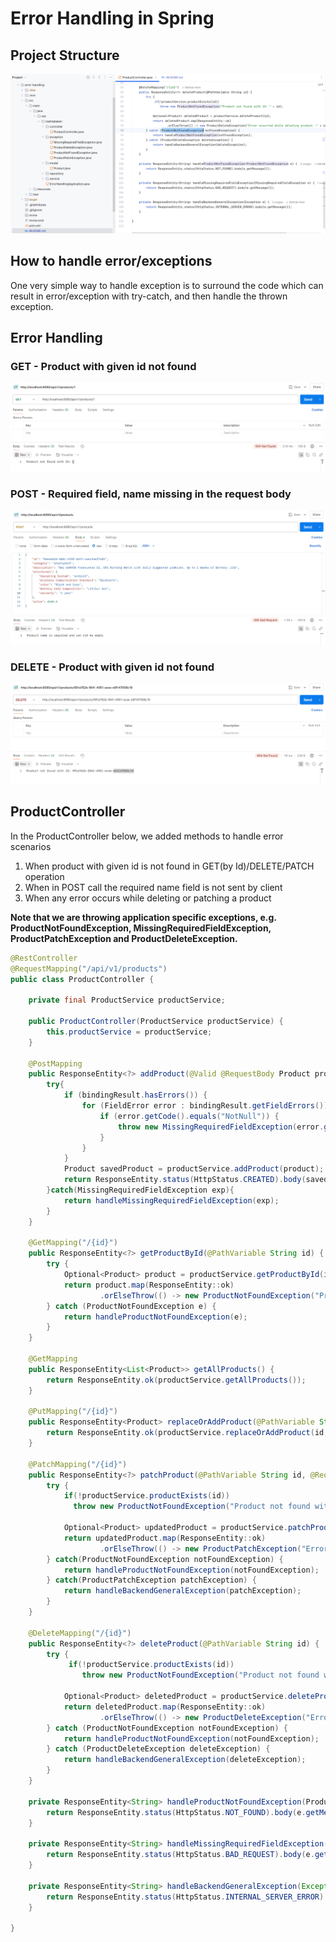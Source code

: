 # Error Handling in Spring

## Project Structure

!["Project Structure"](images/project.png)

## How to handle error/exceptions

One very simple way to handle exception is to surround the code which can result in error/exception with try-catch, and then handle the thrown exception.

## Error Handling

### GET - Product with given id not found

!["Product with given id not found"](images/error-1.png)

### POST - Required field, name missing in the request body

!["Required field missing in request body"](images/error-2.png)

### DELETE - Product with given id not found

!["Product with given id not found"](images/error-3.png)


## ProductController

In the ProductController below, we added methods to handle error scenarios 

1. When product with given id is not found in GET(by Id)/DELETE/PATCH operation
2. When in POST call the required name field is not sent by client
3. When any error occurs while deleting or patching a product 

**Note that we are throwing application specific exceptions, e.g. ProductNotFoundException, MissingRequiredFieldException, ProductPatchException and ProductDeleteException.**

```java
@RestController
@RequestMapping("/api/v1/products")
public class ProductController {

    private final ProductService productService;

    public ProductController(ProductService productService) {
        this.productService = productService;
    }

    @PostMapping
    public ResponseEntity<?> addProduct(@Valid @RequestBody Product product, BindingResult bindingResult) {
        try{
            if (bindingResult.hasErrors()) {
                for (FieldError error : bindingResult.getFieldErrors()) {
                    if (error.getCode().equals("NotNull")) {
                        throw new MissingRequiredFieldException(error.getDefaultMessage());
                    }
                }
            }
            Product savedProduct = productService.addProduct(product);
            return ResponseEntity.status(HttpStatus.CREATED).body(savedProduct);
        }catch(MissingRequiredFieldException exp){
            return handleMissingRequiredFieldException(exp);
        }
    }

    @GetMapping("/{id}")
    public ResponseEntity<?> getProductById(@PathVariable String id) {
        try {
            Optional<Product> product = productService.getProductById(id);
            return product.map(ResponseEntity::ok)
                    .orElseThrow(() -> new ProductNotFoundException("Product not found with ID: " + id));
        } catch (ProductNotFoundException e) {
            return handleProductNotFoundException(e);
        }
    }

    @GetMapping
    public ResponseEntity<List<Product>> getAllProducts() {
        return ResponseEntity.ok(productService.getAllProducts());
    }

    @PutMapping("/{id}")
    public ResponseEntity<Product> replaceOrAddProduct(@PathVariable String id, @RequestBody Product product) {
        return ResponseEntity.ok(productService.replaceOrAddProduct(id, product));
    }

    @PatchMapping("/{id}")
    public ResponseEntity<?> patchProduct(@PathVariable String id, @RequestBody Map<String, Object> updates) {
        try {
            if(!productService.productExists(id))
              throw new ProductNotFoundException("Product not found with ID: " + id);

            Optional<Product> updatedProduct = productService.patchProduct(id, updates);
            return updatedProduct.map(ResponseEntity::ok)
                    .orElseThrow(() -> new ProductPatchException("Error occurred while updating product :" + id));
        } catch(ProductNotFoundException notFoundException) {
            return handleProductNotFoundException(notFoundException);
        } catch(ProductPatchException patchException) {
            return handleBackendGeneralException(patchException);
        }
    }

    @DeleteMapping("/{id}")
    public ResponseEntity<?> deleteProduct(@PathVariable String id) {
        try {
             if(!productService.productExists(id))
                throw new ProductNotFoundException("Product not found with ID: " + id);

            Optional<Product> deletedProduct = productService.deleteProduct(id);
            return deletedProduct.map(ResponseEntity::ok)
                    .orElseThrow(() -> new ProductDeleteException("Error occurred while deleting product :" + id));
        } catch (ProductNotFoundException notFoundException) {
            return handleProductNotFoundException(notFoundException);
        } catch (ProductDeleteException deleteException) {
            return handleBackendGeneralException(deleteException);
        }
    }

    private ResponseEntity<String> handleProductNotFoundException(ProductNotFoundException e) {
        return ResponseEntity.status(HttpStatus.NOT_FOUND).body(e.getMessage());
    }

    private ResponseEntity<String> handleMissingRequiredFieldException(MissingRequiredFieldException e) {
        return ResponseEntity.status(HttpStatus.BAD_REQUEST).body(e.getMessage());
    }

    private ResponseEntity<String> handleBackendGeneralException(Exception e) {
        return ResponseEntity.status(HttpStatus.INTERNAL_SERVER_ERROR).body(e.getMessage());
    }

}
```
